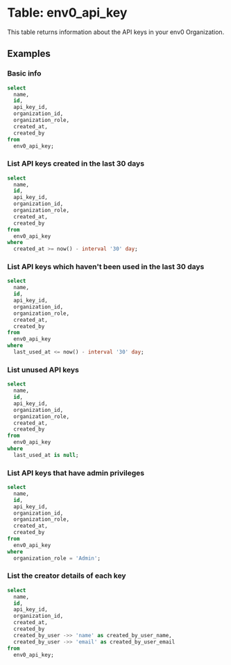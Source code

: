 # Table: env0_api_key

This table returns information about the API keys in your env0 Organization.

## Examples

### Basic info

```sql
select
  name,
  id,
  api_key_id,
  organization_id,
  organization_role,
  created_at,
  created_by
from
  env0_api_key;
```

### List API keys created in the last 30 days

```sql
select
  name,
  id,
  api_key_id,
  organization_id,
  organization_role,
  created_at,
  created_by
from
  env0_api_key
where
  created_at >= now() - interval '30' day;
```

### List API keys which haven't been used in the last 30 days

```sql
select
  name,
  id,
  api_key_id,
  organization_id,
  organization_role,
  created_at,
  created_by
from
  env0_api_key
where
  last_used_at <= now() - interval '30' day;
```

### List unused API keys

```sql
select
  name,
  id,
  api_key_id,
  organization_id,
  organization_role,
  created_at,
  created_by
from
  env0_api_key
where
  last_used_at is null;
```

### List API keys that have admin privileges

```sql
select
  name,
  id,
  api_key_id,
  organization_id,
  organization_role,
  created_at,
  created_by
from
  env0_api_key
where
  organization_role = 'Admin';
```

### List the creator details of each key

```sql
select
  name,
  id,
  api_key_id,
  organization_id,
  created_at,
  created_by
  created_by_user ->> 'name' as created_by_user_name,
  created_by_user ->> 'email' as created_by_user_email
from
  env0_api_key;
```